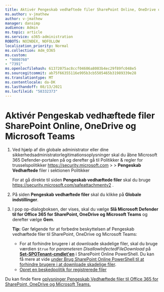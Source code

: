 ```yaml
---
title: Aktivér Pengeskab vedhæftede filer SharePoint Online, OneDrive og Microsoft Teams
ms.author: v-jmathew
author: v-jmathew
manager: dansimp
audience: Admin
ms.topic: article
ms.service: o365-administration
ROBOTS: NOINDEX, NOFOLLOW
localization_priority: Normal
ms.collection: Adm_O365
ms.custom:
- "9000760"
- "7391"
ms.openlocfilehash: 61372075ac8ccf04606a8003b4ec29f89fc048e5
ms.sourcegitcommit: ab75f66355116e995b3cb5505465b31989339e28
ms.translationtype: MT
ms.contentlocale: da-DK
ms.lasthandoff: 08/13/2021
ms.locfileid: "58332373"
---
```

# <a name="enable-safe-attachments-for-sharepoint-online-onedrive-and-microsoft-teams"></a>Aktivér Pengeskab vedhæftede filer SharePoint Online, OneDrive og Microsoft Teams

1. Ved hjælp af din globale administrator eller dine sikkerhedsadministratorlegitimationsoplysninger skal du åbne Microsoft 365 Defender-portalen på og derefter gå til Politikker & regler for trusselspolitikker <https://security.microsoft.com>  \>  \> **Pengeskab Vedhæftede**  filer i sektionen Politikker

   For at gå direkte til siden **Pengeskab vedhæftede filer** skal du bruge <https://security.microsoft.com/safeattachmentv2> .

2. På siden **Pengeskab vedhæftede filer** skal du klikke på **Globale indstillinger**.
3. I pop op-dialogboksen, der vises, skal du vælge **Slå Microsoft Defender til for Office 365 for SharePoint, OneDrive og Microsoft Teams** og derefter vælge **Gem**.

    **Tip:** Gør følgende for at forbedre beskyttelsen af Pengeskab vedhæftede filer til SharePoint, OneDrive og Microsoft Teams:
    - For at forhindre brugere i at downloade skadelige filer, skal du bruge værdien `$true` for *parameteren DisallowInfectedFileDownload* på **[Set-SPOTenant-cmdlet'en](https://docs.microsoft.com/powershell/module/sharepoint-online/Set-SPOTenant)** i SharePoint Online PowerShell. Du kan få mere at vide [under Brug SharePoint Online PowerShell til at forhindre brugere i at downloade skadelige filer](https://docs.microsoft.com/microsoft-365/security/office-365-security/turn-on-mdo-for-spo-odb-and-teams#step-2-recommended-use-sharepoint-online-powershell-to-prevent-users-from-downloading-malicious-files).
    - [Opret en beskedpolitik for registrerede filer](https://docs.microsoft.com/microsoft-365/security/office-365-security/turn-on-mdo-for-spo-odb-and-teams#step-3-recommended-use-the-microsoft-365-defender-portal-to-create-an-alert-policy-for-detected-files)

Du kan finde flere [oplysninger Pengeskab Vedhæftede filer til Office 365 for SharePoint, OneDrive og Microsoft Teams.](https://go.microsoft.com/fwlink/?linkid=2092041)
